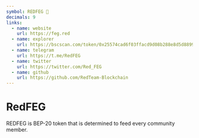 ```yaml
---
symbol: REDFEG 🦍
decimals: 9
links:
  - name: website
    url: https://feg.red
  - name: explorer
    url: https://bscscan.com/token/0x25574cad6f03ffacd9d08b288e8d5d88997fb2f3
  - name: telegram
    url: https://t.me/RedFEG
  - name: twitter
    url: https://twitter.com/Red_FEG
  - name: github
    url: https://github.com/RedTeam-Blockchain
---
```


# RedFEG

REDFEG is BEP-20 token that is determined to feed every community member.
